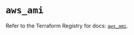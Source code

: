 # `aws_ami`

Refer to the Terraform Registry for docs: [`aws_ami`](https://registry.terraform.io/providers/hashicorp/aws/5.45.0/docs/resources/ami).
